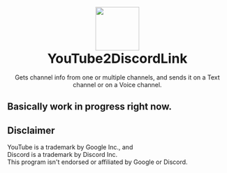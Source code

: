<div style="text-align: center;">
<br>
<image src="images/y2dl-flat.png" height="100"><br>
<div style="font-size: 30px; font-weight: bold;">YouTube2DiscordLink</div><br>
Gets channel info from one or multiple channels, and sends it on a Text channel or on a Voice channel.
</div>

## Basically work in progress right now.

## Disclaimer
YouTube is a trademark by Google Inc., and  
Discord is a trademark by Discord Inc.  
This program isn't endorsed or affiliated by Google or Discord.
